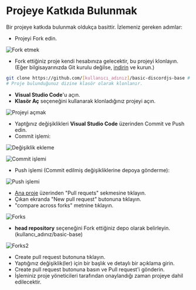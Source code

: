 # Projeye Katkıda Bulunmak
Bir projeye katkıda bulunmak oldukça basittir. İzlemeniz gereken adımlar:

- Projeyi Fork edin.

![Fork etmek](https://cdn.discordapp.com/attachments/1103629924549541930/1269609540920410132/fork.png?ex=66b0af86&is=66af5e06&hm=17b44e10486ee12b631d35fa77346e382f903316af5ae7a93095f3da320b0093& "Fork Etme")

- Fork ettiğiniz proje kendi hesabınıza gelecektir, bu projeyi klonlayın. (Eğer bilgisayarınızda Git kurulu değilse, [indirin](https://git-scm.com/download/win) ve kurun.)

```bash
git clone https://github.com/[kullanıcı_adınız]/basic-discordjs-base # Fork ettiğiniz projenin URL'si
# Proje bulunduğunuz dizine klasör olarak klonlanır.
```

- **Visual Studio Code**'u açın.
- **Klasör Aç** seçeneğini kullanarak klonladığınız projeyi açın.

![Projeyi açmak](https://cdn.discordapp.com/attachments/1103629924549541930/1269612956908261386/proje.png?ex=66b0b2b5&is=66af6135&hm=81cfdfb5765bcf5c7e88d92e2a01c0d1f4e8be5b03cbaefdb2c708f07aece27a& "Projeyi açma")

- Yaptğınız değişiklikleri **Visual Studio Code** üzerinden Commit ve Push edin.
- Commit işlemi:

![Değişiklik ekleme](https://cdn.discordapp.com/attachments/1103629924549541930/1269616142641664010/commit.png?ex=66b0b5ac&is=66af642c&hm=1dd3f37de3fb49bb3fa599eab5ead21967f3967b68b19b1e798e62fe36bb4074&)

![Commit işlemi](https://cdn.discordapp.com/attachments/1103629924549541930/1269616729986699354/commit2.png?ex=66b0b638&is=66af64b8&hm=4d818f1bb1fddda320abb24137c8977c3cfd65cb7694a552d638cdf8f19a009e&)

- Push işlemi (Commit edilmiş değişikliklerine depoya gönderme):

![Push işlemi](https://cdn.discordapp.com/attachments/1103629924549541930/1269618661610623086/push.png?ex=66b0b805&is=66af6685&hm=de49ac4a8d9ef27c055187ea66fc37497eb54e8bce0a276927afdcd848d370b8&)

- [Ana proje](https://github.com/meto1558/basic-base) üzerinden "Pull requets" sekmesine tıklayın.
- Çıkan ekranda "New pull request" butonuna tıklayın.
- "compare across forks" metnine tıklayın.

![Forks](https://cdn.discordapp.com/attachments/1103629924549541930/1269632021316243456/pr2.png?ex=66b0c476&is=66af72f6&hm=ffff7b0d28f344e1e8bd214ea19c96302348ba71fb7d3a3f1c951590d35b6013&)

- **head repository** seçeneğini Fork ettiğiniz depo olarak belirleyin. (kullancı_adınız/basic-base)

![Forks2](https://cdn.discordapp.com/attachments/1103629924549541930/1269634675928727562/pr3.png?ex=66b0c6ef&is=66af756f&hm=a4532d1bdafb5d63212764e8301fb714d1017e8087c8cf01d5d78af24e16b016&)

- Create pull request butonuna tıklayın.
- Yaptığınız değişiklik(ler) için bir başlık ve detaylı bir açıklama girin.
- Create pull request butonuna basın ve Pull request'i gönderin.
- İşleminiz proje yöneticileri tarafından onaylandığı zaman projeye dahil edilecektir.
